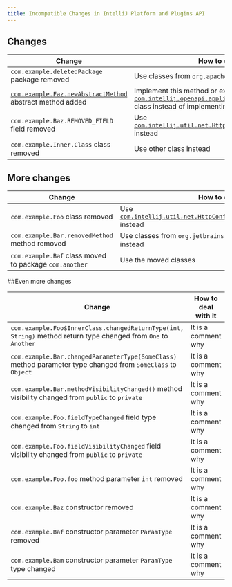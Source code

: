 ```yaml
---
title: Incompatible Changes in IntelliJ Platform and Plugins API
---
```


<!--
To document a new incompatible change you have to fill a row in a table so that
the first column is a problem pattern and the second column is a human-readable description.

The following problem patterns are supported:
<package name> package removed
<class name> class removed

<class name>.<method name> method removed
<class name>.<method name> method return type changed from <before> to <after>
<class name>.<method name> method parameter type changed from <before> to <after>
<class name>.<method name> method visibility changed from <before> to <after>

<class name>.<field name> field removed
<class name>.<field name> field type changed from <before> to <after>
<class name>.<field name> field visibility changed from <before> to <after>

<class name>.<method name> abstract method added
<class name> class moved to package <package name>

where <class name> is a fully-qualified name of the class, e.g. com.intellij.openapi.actionSystem.AnAction$InnerClass.

NOTE: You are allowed to prettify the pattern using markdown-features:
 1) code quotes: `org.example.Foo.methodName`
 2) links [org.example.Foo](upsource:///platform/core-api/src/org/example/Foo)
 3) both code quotes and links: [`org.example.Foo`](upsource:///platform/core-api/src/org/example/Foo)
-->

<style>
  table {
    width:100%;
  }
  th, tr, td {
    width:50%;
  }
</style>

## Changes

|  Change | How to deal with it |
|---------|---------------------|
|`com.example.deletedPackage` package removed | Use classes from `org.apache.commons.imaging` instead |
| [`com.example.Faz.newAbstractMethod`](upsource:///platform/core-api/src/com/intellij/openapi/application/ApplicationListener.java) abstract method added | Implement this method or extend [`com.intellij.openapi.application.ApplicationAdapter`](upsource:////platform/core-api/src/com/intellij/openapi/application/ApplicationAdapter.java) class instead of implementing the interface |
| `com.example.Baz.REMOVED_FIELD` field removed | Use [`com.intellij.util.net.HttpConfigurable.getProxyLogin()`](upsource:///platform/platform-api/src/com/intellij/util/net/HttpConfigurable.java) instead |
| `com.example.Inner.Class` class removed | Use other class instead |

## More changes

|  Change | How to deal with it |
|---------|---------------------|
| `com.example.Foo` class removed | Use [`com.intellij.util.net.HttpConfigurable.getPlainProxyPassword()`](upsource:///platform/platform-api/src/com/intellij/util/net/HttpConfigurable.java) instead |
| `com.example.Bar.removedMethod` method removed | Use classes from `org.jetbrains.org.objectweb.asm` package instead |
| `com.example.Baf` class moved to package `com.another` | Use the moved classes |

##Even more changes

|  Change | How to deal with it |
|---------|---------------------|
| `com.example.Foo$InnerClass.changedReturnType(int, String)` method return type changed from `One` to `Another` | It is a comment why |
| `com.example.Bar.changedParameterType(SomeClass)` method parameter type changed from `SomeClass` to `Object` | It is a comment why |
| `com.example.Bar.methodVisibilityChanged()` method visibility changed from `public` to `private` | It is a comment why |
| `com.example.Foo.fieldTypeChanged` field type changed from `String` to `int` | It is a comment why |
| `com.example.Foo.fieldVisibilityChanged` field visibility changed from `public` to `private` | It is a comment why |
| `com.example.Foo.foo` method parameter `int` removed | It is a comment why |
| `com.example.Baz` constructor removed | It is a comment why |
| `com.example.Baf` constructor parameter `ParamType` removed | It is a comment why |
| `com.example.Bam` constructor parameter `ParamType` type changed | It is a comment why |
